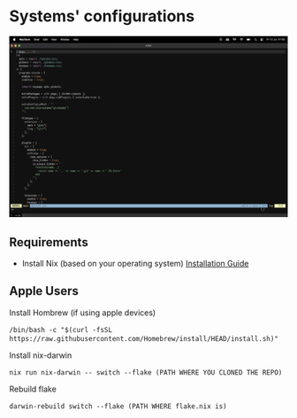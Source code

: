 # Systems' configurations

![screenshot](./.github/resources/nvim-setup.png)

## Requirements
- Install Nix (based on your operating system)
[Installation Guide](https://nixos.wiki/wiki/Nix_Installation_Guide)


## Apple Users
Install Hombrew (if using apple devices)
```shell
/bin/bash -c "$(curl -fsSL https://raw.githubusercontent.com/Homebrew/install/HEAD/install.sh)"
```

Install nix-darwin
```shell
nix run nix-darwin -- switch --flake (PATH WHERE YOU CLONED THE REPO)
```

Rebuild flake
```shell
darwin-rebuild switch --flake (PATH WHERE flake.nix is)
```
